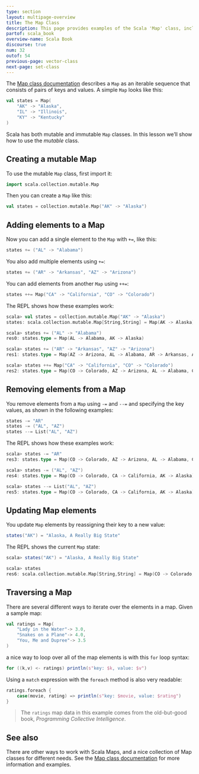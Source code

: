 ```yaml
---
type: section
layout: multipage-overview
title: The Map Class
description: This page provides examples of the Scala 'Map' class, including how to add and remove elements from a Map, and iterate over Map elements.
partof: scala_book
overview-name: Scala Book
discourse: true
num: 32
outof: 54
previous-page: vector-class
next-page: set-class
---
```



The [Map class documentation]({{site.baseurl}}/overviews/collections-2.13/maps.html) describes a `Map` as an iterable sequence that consists of pairs of keys and values. A simple `Map` looks like this:

```scala
val states = Map(
    "AK" -> "Alaska",
    "IL" -> "Illinois",
    "KY" -> "Kentucky"
)
```

Scala has both mutable and immutable `Map` classes. In this lesson we’ll show how to use the *mutable* class.



## Creating a mutable Map

To use the mutable `Map` class, first import it:

```scala
import scala.collection.mutable.Map
```

Then you can create a `Map` like this:

```scala
val states = collection.mutable.Map("AK" -> "Alaska")
```



## Adding elements to a Map

Now you can add a single element to the `Map` with `+=`, like this:

```scala
states += ("AL" -> "Alabama")
```

You also add multiple elements using `+=`:

```scala
states += ("AR" -> "Arkansas", "AZ" -> "Arizona")
```

You can add elements from another `Map` using `++=`:

```scala
states ++= Map("CA" -> "California", "CO" -> "Colorado")
```

The REPL shows how these examples work:

```scala
scala> val states = collection.mutable.Map("AK" -> "Alaska")
states: scala.collection.mutable.Map[String,String] = Map(AK -> Alaska)

scala> states += ("AL" -> "Alabama")
res0: states.type = Map(AL -> Alabama, AK -> Alaska)

scala> states += ("AR" -> "Arkansas", "AZ" -> "Arizona")
res1: states.type = Map(AZ -> Arizona, AL -> Alabama, AR -> Arkansas, AK -> Alaska)

scala> states ++= Map("CA" -> "California", "CO" -> "Colorado")
res2: states.type = Map(CO -> Colorado, AZ -> Arizona, AL -> Alabama, CA -> California, AR -> Arkansas, AK -> Alaska)
```



## Removing elements from a Map

You remove elements from a `Map` using `-=` and `--=` and specifying the key values, as shown in the following examples:

```scala
states -= "AR"
states -= ("AL", "AZ")
states --= List("AL", "AZ")
```

The REPL shows how these examples work:

```scala
scala> states -= "AR"
res3: states.type = Map(CO -> Colorado, AZ -> Arizona, AL -> Alabama, CA -> California, AK -> Alaska)

scala> states -= ("AL", "AZ")
res4: states.type = Map(CO -> Colorado, CA -> California, AK -> Alaska)

scala> states --= List("AL", "AZ")
res5: states.type = Map(CO -> Colorado, CA -> California, AK -> Alaska)
```



## Updating Map elements

You update `Map` elements by reassigning their key to a new value:

```scala
states("AK") = "Alaska, A Really Big State"
```

The REPL shows the current `Map` state:

```scala
scala> states("AK") = "Alaska, A Really Big State"

scala> states
res6: scala.collection.mutable.Map[String,String] = Map(CO -> Colorado, CA -> California, AK -> Alaska, A Really Big State)
```



## Traversing a Map

There are several different ways to iterate over the elements in a map. Given a sample map:

```scala
val ratings = Map(
    "Lady in the Water"-> 3.0, 
    "Snakes on a Plane"-> 4.0,
    "You, Me and Dupree"-> 3.5
)
```

a nice way to loop over all of the map elements is with this `for` loop syntax:

```scala
for ((k,v) <- ratings) println(s"key: $k, value: $v")
```

Using a `match` expression with the `foreach` method is also very readable:

```scala
ratings.foreach {
    case(movie, rating) => println(s"key: $movie, value: $rating")
}
```

>The `ratings` map data in this example comes from the old-but-good book, *Programming Collective Intelligence*.



## See also

There are other ways to work with Scala Maps, and a nice collection of Map classes for different needs. See the [Map class documentation]({{site.baseurl}}/overviews/collections-2.13/maps.html) for more information and examples.









